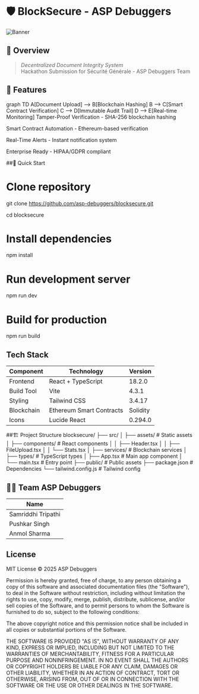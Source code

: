 # 🛡 BlockSecure - ASP Debuggers


![Banner](https://via.placeholder.com/1200x400/0a0f0d/00ff88?text=BLOCKSECURE+IMMUTABLE+VERIFICATION)

## 📌 Overview


> *Decentralized Document Integrity System*  
> Hackathon Submission for Sécurité Générale - ASP Debuggers Team

## 🌟 Features


graph TD
    A[Document Upload] --> B[Blockchain Hashing]
    B --> C[Smart Contract Verification]
    C --> D[Immutable Audit Trail]
    D --> E[Real-time Monitoring]
Tamper-Proof Verification - SHA-256 blockchain hashing

Smart Contract Automation - Ethereum-based verification

Real-Time Alerts - Instant notification system

Enterprise Ready - HIPAA/GDPR compliant

##🚀 Quick Start
# Clone repository
git clone https://github.com/asp-debuggers/blocksecure.git

cd blocksecure

# Install dependencies
npm install

# Run development server
npm run dev

# Build for production
npm run build

## Tech Stack
| Component          | Technology                   | Version   |
|--------------------|------------------------------|-----------|
| Frontend           | React + TypeScript           | 18.2.0    |
| Build Tool         | Vite                         | 4.3.1     |
| Styling           | Tailwind CSS                 | 3.4.17    |
| Blockchain        | Ethereum Smart Contracts     | Solidity  |
| Icons             | Lucide React                 | 0.294.0   |

##🏗 Project Structure
blocksecure/
├── src/
│   ├── assets/        # Static assets
│   ├── components/    # React components
│   │   ├── Header.tsx
│   │   ├── FileUpload.tsx
│   │   └── Stats.tsx
│   ├── services/      # Blockchain services
│   ├── types/         # TypeScript types
│   ├── App.tsx        # Main app component
│   └── main.tsx       # Entry point
├── public/            # Public assets
├── package.json       # Dependencies
└── tailwind.config.js # Tailwind config


## 🧑‍💻 Team ASP Debuggers
| Name                    | 
|------------------------|
| Samriddhi Tripathi   |
| Pushkar Singh   | 
| Anmol Sharma   | 

## License

MIT License © 2025 ASP Debuggers

Permission is hereby granted, free of charge, to any person obtaining a copy
of this software and associated documentation files (the "Software"), to deal
in the Software without restriction, including without limitation the rights
to use, copy, modify, merge, publish, distribute, sublicense, and/or sell
copies of the Software, and to permit persons to whom the Software is
furnished to do so, subject to the following conditions:

The above copyright notice and this permission notice shall be included in all
copies or substantial portions of the Software.

THE SOFTWARE IS PROVIDED "AS IS", WITHOUT WARRANTY OF ANY KIND, EXPRESS OR
IMPLIED, INCLUDING BUT NOT LIMITED TO THE WARRANTIES OF MERCHANTABILITY,
FITNESS FOR A PARTICULAR PURPOSE AND NONINFRINGEMENT. IN NO EVENT SHALL THE
AUTHORS OR COPYRIGHT HOLDERS BE LIABLE FOR ANY CLAIM, DAMAGES OR OTHER
LIABILITY, WHETHER IN AN ACTION OF CONTRACT, TORT OR OTHERWISE, ARISING FROM,
OUT OF OR IN CONNECTION WITH THE SOFTWARE OR THE USE OR OTHER DEALINGS IN THE
SOFTWARE.
